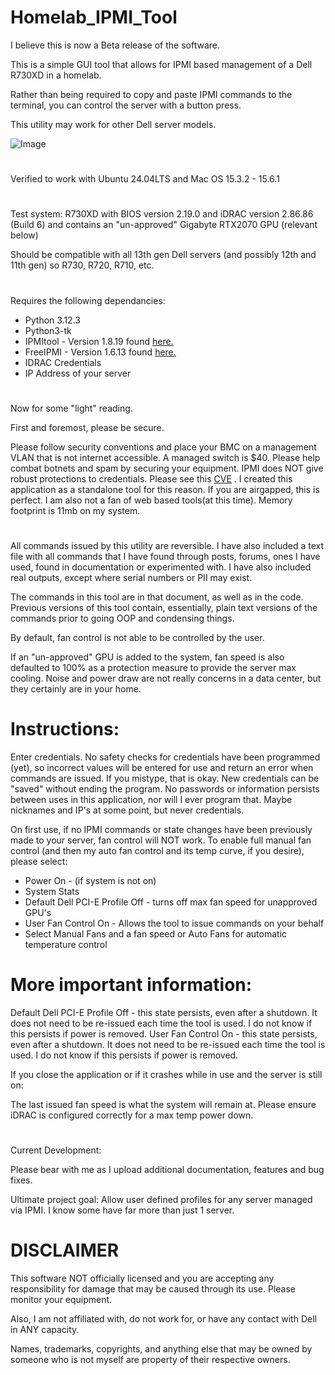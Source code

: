 # Homelab_IPMI_Tool

I believe this is now a Beta release of the software. 

This is a simple GUI tool that allows for IPMI based management of a Dell R730XD in a homelab. 

Rather than being required to copy and paste IPMI commands to the terminal, you can control the server with a button press.

This utility may work for other Dell server models. 

![Image](https://github.com/user-attachments/assets/1aab9510-3c8d-4770-acc5-3228ecf5c5cb)

#

Verified to work with Ubuntu 24.04LTS and Mac OS 15.3.2 - 15.6.1

#

Test system: R730XD with BIOS version 2.19.0 and iDRAC version 2.86.86 (Build 6) and contains an "un-approved" Gigabyte RTX2070 GPU (relevant below)

Should be compatible with all 13th gen Dell servers (and possibly 12th and 11th gen) so R730, R720, R710, etc.

#

Requires the following dependancies:

- Python 3.12.3
- Python3-tk
- IPMItool - Version 1.8.19 found [here.](https://github.com/ipmitool/ipmitool)
- FreeIPMI - Version 1.6.13 found [here.](https://www.gnu.org/software/freeipmi/)
- IDRAC Credentials
- IP Address of your server



# 

Now for some "light" reading. 

First and foremost, please be secure.

Please follow security conventions and place your BMC on a management VLAN that is not internet accessible. A managed switch is $40. Please help combat botnets and spam by securing your equipment. IPMI does NOT give robust protections to credentials. Please see this [CVE](https://www.cvedetails.com/cve/CVE-2013-4786/) . I created this application as a standalone tool for this reason. If you are airgapped, this is perfect. I am also not a fan of web based tools(at this time). Memory footprint is 11mb on my system. 

#

All commands issued by this utility are reversible. I have also included a text file with all commands that I have found through posts, forums, ones I have used, found in documentation or experimented with. I have also included real outputs, except where serial numbers or PII may exist. 

The commands in this tool are in that document, as well as in the code. Previous versions of this tool contain, essentially, plain text versions of the commands prior to going OOP and condensing things. 

By default, fan control is not able to be controlled by the user. 

If an "un-approved" GPU is added to the system, fan speed is also defaulted to 100% as a protection measure to provide the server max cooling. Noise and power draw are not really concerns in a data center, but they certainly are in your home.

#


# Instructions:

Enter credentials. No safety checks for credentials have been programmed (yet), so incorrect values will be entered for use and return an error when commands are issued. If you mistype, that is okay. New credentials can be "saved" without ending the program. No passwords or information persists between uses in this application, nor will I ever program that. Maybe nicknames and IP's at some point, but never credentials. 

On first use, if no IPMI commands or state changes have been previously made to your server, fan control will NOT work. To enable full manual fan control (and then my auto fan control and its temp curve, if you desire), please select:

- Power On - (if system is not on)
- System Stats
- Default Dell PCI-E Profile Off - turns off max fan speed for unapproved GPU's 
- User Fan Control On - Allows the tool to issue commands on your behalf
- Select Manual Fans and a fan speed or Auto Fans for automatic temperature control



# More important information:

Default Dell PCI-E Profile Off - this state persists, even after a shutdown. It does not need to be re-issued each time the tool is used. I do not know if this persists if power is removed. 
User Fan Control On - this state persists, even after a shutdown. It does not need to be re-issued each time the tool is used. I do not know if this persists if power is removed. 

If you close the application or if it crashes while in use and the server is still on:

The last issued fan speed is what the system will remain at. Please ensure iDRAC is configured correctly for a max temp power down. 


#

Current Development:


Please bear with me as I upload additional documentation, features and bug fixes. 

Ultimate project goal: Allow user defined profiles for any server managed via IPMI. I know some have far more than just 1 server. 


#

# DISCLAIMER

This software NOT officially licensed and you are accepting any responsibility for damage that may be caused through its use. Please monitor your equipment.

Also, I am not affiliated with, do not work for, or have any contact with Dell in ANY capacity. 

Names, trademarks, copyrights, and anything else that may be owned by someone who is not myself are property of their respective owners. 
